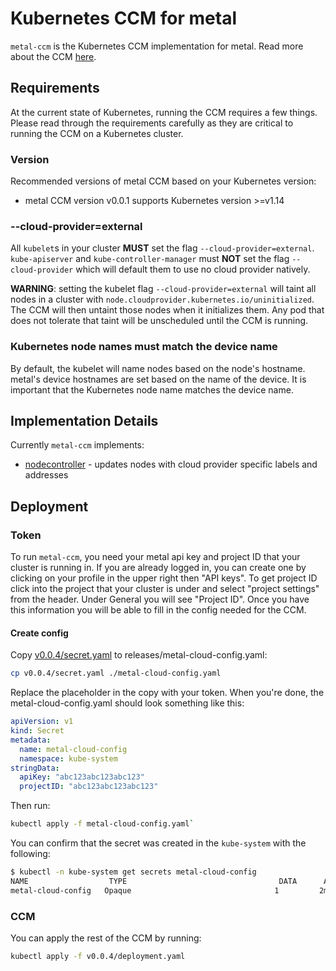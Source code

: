 # Kubernetes CCM for metal

`metal-ccm` is the Kubernetes CCM implementation for metal. Read more about the CCM [here](https://kubernetes.io/docs/tasks/administer-cluster/running-cloud-controller/).

## Requirements

At the current state of Kubernetes, running the CCM requires a few things.
Please read through the requirements carefully as they are critical to running the CCM on a Kubernetes cluster.

### Version

Recommended versions of metal CCM based on your Kubernetes version:

* metal CCM version v0.0.1 supports Kubernetes version >=v1.14

### --cloud-provider=external

All `kubelet`s in your cluster **MUST** set the flag `--cloud-provider=external`. `kube-apiserver` and `kube-controller-manager` must **NOT** set the flag `--cloud-provider` which will default them to use no cloud provider natively.

**WARNING**: setting the kubelet flag `--cloud-provider=external` will taint all nodes in a cluster with `node.cloudprovider.kubernetes.io/uninitialized`.
The CCM will then untaint those nodes when it initializes them.
Any pod that does not tolerate that taint will be unscheduled until the CCM is running.

### Kubernetes node names must match the device name

By default, the kubelet will name nodes based on the node's hostname.
metal's device hostnames are set based on the name of the device.
It is important that the Kubernetes node name matches the device name.

## Implementation Details

Currently `metal-ccm` implements:

* [nodecontroller](https://kubernetes.io/docs/concepts/architecture/cloud-controller/#node-controller) - updates nodes with cloud provider specific labels and addresses

## Deployment

### Token

To run `metal-ccm`, you need your metal api key and project ID that your cluster is running in.
If you are already logged in, you can create one by clicking on your profile in the upper right then "API keys".
To get project ID click into the project that your cluster is under and select "project settings" from the header.
Under General you will see "Project ID". Once you have this information you will be able to fill in the config needed for the CCM.

#### Create config

Copy [v0.0.4/secret.yaml](v0.0.4/secret.yaml) to releases/metal-cloud-config.yaml:

```bash
cp v0.0.4/secret.yaml ./metal-cloud-config.yaml
```

Replace the placeholder in the copy with your token. When you're done, the metal-cloud-config.yaml should look something like this:

```yaml
apiVersion: v1
kind: Secret
metadata:
  name: metal-cloud-config
  namespace: kube-system
stringData:
  apiKey: "abc123abc123abc123"
  projectID: "abc123abc123abc123"
```

Then run:

```bash
kubectl apply -f metal-cloud-config.yaml`
```

You can confirm that the secret was created in the `kube-system` with the following:

```bash
$ kubectl -n kube-system get secrets metal-cloud-config
NAME                  TYPE                                  DATA      AGE
metal-cloud-config   Opaque                                1         2m
```

### CCM

You can apply the rest of the CCM by running:

```bash
kubectl apply -f v0.0.4/deployment.yaml
```
